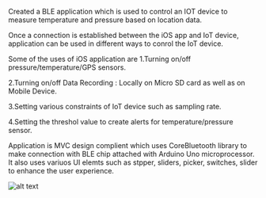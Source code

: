 Created a BLE application which is used to control an IOT device to measure temperature and pressure based on location data.

Once a connection is established between the iOS app and IoT device, application can be used in different ways to conrol the IoT device.

Some of the uses of iOS application are
1.Turning on/off pressure/temperature/GPS sensors.

2.Turning on/off Data Recording : Locally on Micro SD card as well as on Mobile Device.

3.Setting various constraints of IoT device such as sampling rate.

4.Setting the threshol value to create alerts for temperature/pressure sensor.


Application is MVC design complient which uses CoreBluetooth library to make connection with BLE chip attached with Arduino Uno microprocessor.
It also uses variuos UI elemts such as stpper, sliders, picker, switches, slider to enhance the user experience.

![alt text](https://github.com/amitvirani/BLE-Application-Optime-Subsea/blob/master/Main%20Tab%20View.png)
